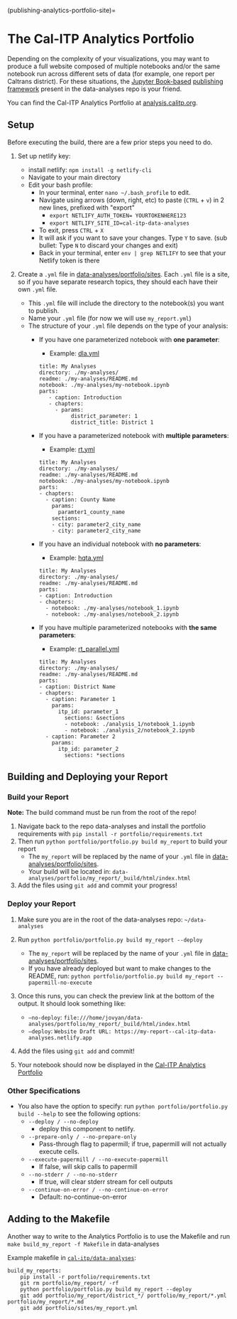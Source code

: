 (publishing-analytics-portfolio-site)=
# The Cal-ITP Analytics Portfolio

Depending on the complexity of your visualizations, you may want to produce
a full website composed of multiple notebooks and/or the same notebook run
across different sets of data (for example, one report per Caltrans district).
For these situations, the [Jupyter Book-based](https://jupyterbook.org/en/stable/intro.html)
[publishing framework](https://github.com/cal-itp/data-analyses/tree/main/portfolio)
present in the data-analyses repo is your friend.

You can find the Cal-ITP Analytics Portfolio at [analysis.calitp.org](https://analysis.calitp.org).

## Setup
Before executing the build, there are a few prior steps you need to do.

1. Set up netlify key:
    * install netlify: `npm install -g netlify-cli`
    * Navigate to your main directory
    * Edit your bash profile:
        * In your terminal, enter `nano ~/.bash_profile` to edit.
        * Navigate using arrows (down, right, etc) to paste (`CTRL` + `v`)  in 2 new lines, prefixed with "export"
            * `export NETLIFY_AUTH_TOKEN= YOURTOKENHERE123`
            * `export NETLIFY_SITE_ID=cal-itp-data-analyses`
        * To exit, press `CTRL` + `X`
        * It will ask if you want to save your changes. Type `Y` to save. (sub bullet: Type `N` to discard your changes and exit)
        * Back in your terminal, enter `env | grep NETLIFY` to see that your Netlify token is there

2. Create a `.yml` file in [data-analyses/portfolio/sites](https://github.com/cal-itp/data-analyses/tree/main/portfolio/sites). Each `.yml` file is a site, so if you have separate research topics, they should each have their own `.yml` file.
    * This `.yml` file will include the directory to the notebook(s) you want to publish.
    * Name your `.yml` file (for now we will use `my_report.yml`)
    * The structure of your `.yml` file depends on the type of your analysis:
        * If you have one parameterized notebook with **one parameter**:
            * Example: [dla.yml](https://github.com/cal-itp/data-analyses/blob/main/portfolio/sites/dla.yml)

            ```
            title: My Analyses
            directory: ./my-analyses/
            readme: ./my-analyses/README.md
            notebook: ./my-analyses/my-notebook.ipynb
            parts:
               - caption: Introduction
               - chapters:
                 - params:
                      district_parameter: 1
                      district_title: District 1
            ```
         * If you have a parameterized notebook with **multiple parameters**:
             * Example: [rt.yml](https://github.com/cal-itp/data-analyses/blob/main/portfolio/sites/rt.yml)

            ```
            title: My Analyses
            directory: ./my-analyses/
            readme: ./my-analyses/README.md
            notebook: ./my-analyses/my-notebook.ipynb
            parts:
            - chapters:
              - caption: County Name
                params:
                  paramter1_county_name
                sections:
                - city: parameter2_city_name
                - city: parameter2_city_name
            ```
         * If you have an individual notebook with **no parameters**:
             * Example: [hqta.yml](https://github.com/cal-itp/data-analyses/blob/main/portfolio/sites/hqta.yml)

            ```
            title: My Analyses
            directory: ./my-analyses/
            readme: ./my-analyses/README.md
            parts:
            - caption: Introduction
            - chapters:
              - notebook: ./my-analyses/notebook_1.ipynb
              - notebook: ./my-analyses/notebook_2.ipynb
            ```

        * If you have multiple parameterized notebooks with **the same parameters**:
            * Example: [rt_parallel.yml](https://github.com/cal-itp/data-analyses/blob/main/portfolio/rt_parallel.yml)
            ```
            title: My Analyses
            directory: ./my-analyses/
            readme: ./my-analyses/README.md
            parts:
            - caption: District Name
            - chapters:
              - caption: Parameter 1
                params:
                  itp_id: parameter_1
                    sections: &sections
                    - notebook: ./analysis_1/notebook_1.ipynb
                    - notebook: ./analysis_2/notebook_2.ipynb
              - caption: Parameter 2
                params:
                  itp_id: parameter_2
                    sections: *sections
            ```


## Building and Deploying your Report
### Build your Report
**Note:** The build command must be run from the root of the repo!
1. Navigate back to the repo data-analyses and install the portfolio requirements with
`pip install -r portfolio/requirements.txt`
2. Then run `python portfolio/portfolio.py build my_report` to build your report
    * The `my_report` will be replaced by the name of your `.yml` file in [data-analyses/portfolio/sites](https://github.com/cal-itp/data-analyses/tree/main/portfolio/sites).
    * Your build will be located in: `data-analyses/portfolio/my_report/_build/html/index.html`
4. Add the files using `git add` and commit your progress!


### Deploy your Report

1. Make sure you are in the root of the data-analyses repo: `~/data-analyses`
2. Run `python portfolio/portfolio.py build my_report --deploy`
    * The `my_report` will be replaced by the name of your `.yml` file in [data-analyses/portfolio/sites](https://github.com/cal-itp/data-analyses/tree/main/portfolio/sites).
    * If you have already deployed but want to make changes to the README, run: `python portfolio/portfolio.py build my_report --papermill-no-execute`

3. Once this runs, you can check the preview link at the bottom of the output. It should look something like:
    * `–no-deploy`: `file:///home/jovyan/data-analyses/portfolio/my_report/_build/html/index.html`
    * `–deploy`: `Website Draft URL: https://my-report--cal-itp-data-analyses.netlify.app`
4. Add the files using `git add` and commit!
5. Your notebook should now be displayed in the [Cal-ITP Analytics Portfolio](https://analysis.calitp.org/)


### Other Specifications
 * You also have the option to specify: run `python portfolio/portfolio.py build --help` to see the following options:
     * `--deploy / --no-deploy`
         * deploy this component to netlify.
     * `--prepare-only / --no-prepare-only`
         * Pass-through flag to papermill; if true, papermill will not actually execute cells.
     * `--execute-papermill / --no-execute-papermill`
         * If false, will skip calls to papermill
     * `--no-stderr / --no-no-stderr`
         * If true, will clear stderr stream for cell outputs
     * `--continue-on-error / --no-continue-on-error`
         * Default: no-continue-on-error


## Adding to the Makefile

Another way to write to the Analytics Portfolio is to use the Makefile and run
`make build_my_report -f Makefile` in data-analyses

Example makefile in [`cal-itp/data-analyses`](https://github.com/cal-itp/data-analyses/blob/main/Makefile):

```
build_my_reports:
    pip install -r portfolio/requirements.txt
    git rm portfolio/my_report/ -rf
    python portfolio/portfolio.py build my_report --deploy
    git add portfolio/my_report/district_*/ portfolio/my_report/*.yml portfolio/my_report/*.md
    git add portfolio/sites/my_report.yml
```
